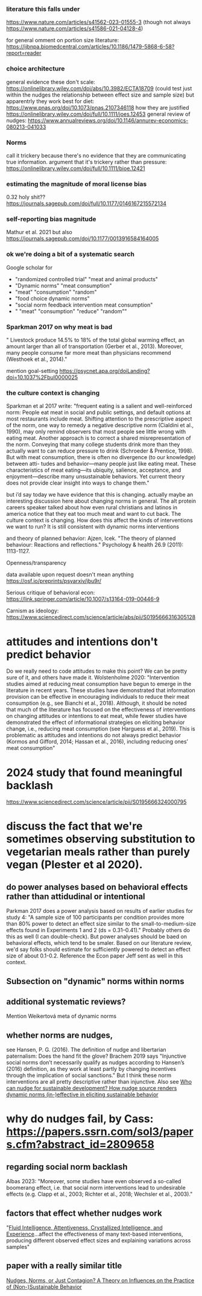 ### literature this falls under
https://www.nature.com/articles/s41562-023-01555-3
(though not always https://www.nature.com/articles/s41586-021-04128-4)

for general omment on portion size literature: https://ijbnpa.biomedcentral.com/articles/10.1186/1479-5868-6-58?report=reader

### choice architecture 
general evidence these don't scale: https://onlinelibrary.wiley.com/doi/abs/10.3982/ECTA18709 (could test just within the nudges the relationship between effect size and sample size)
but apparentrly they work best for diet: https://www.pnas.org/doi/10.1073/pnas.2107346118
how they are justified https://onlinelibrary.wiley.com/doi/full/10.1111/joes.12453
general review of nudges: https://www.annualreviews.org/doi/10.1146/annurev-economics-080213-041033
### Norms

call it trickery because there's no evidence that they are communicating true information. argument that it's trickery rather than pressure: https://onlinelibrary.wiley.com/doi/full/10.1111/bioe.12421

### estimating the magnitude of moral license bias
0.32 holy shit?? https://journals.sagepub.com/doi/full/10.1177/0146167215572134
### self-reporting bias magnitude
Mathur et al. 2021 but also https://journals.sagepub.com/doi/10.1177/0013916584164005
### ok we're doing a bit of a systematic search
Google scholar for 
* "randomized controlled trial" "meat and animal products"
* "Dynamic norms" "meat consumption"
*  "meat" "consumption" "random"
* "food choice dynamic norms"
* "social norm feedback intervention meat consumption"
* " "meat" "consumption" "reduce" "random""
### Sparkman 2017 on why meat is bad


" Livestock produce 14.5% to 18% of the total global warming effect, an amount larger than all of transportation (Gerber et al., 2013). Moreover, many people consume far more meat than physicians recommend (Westhoek et al., 2014)."

mention goal-setting https://psycnet.apa.org/doiLanding?doi=10.1037%2Fbul0000025

### the culture context is changing
Sparkman et al 2017 write: "frequent eating is a salient and well-reinforced norm: People eat meat in social and public settings, and default options at most restaurants include meat. Shifting attention to the prescriptive aspect of the norm, one way to remedy a negative descriptive norm (Cialdini et al., 1990), may only remind observers that most people see little wrong with eating meat. Another approach is to correct a shared misrepresentation of the norm. Conveying that many college students drink more than they actually want to can reduce pressure to drink (Schroeder & Prentice, 1998). But with meat consumption, there is often no divergence (to our knowledge) between atti- tudes and behavior—many people just like eating meat. These characteristics of meat eating—its ubiquity, salience, acceptance, and enjoyment—describe many unsustainable behaviors. Yet current theory does not provide clear insight into ways to change them."

but i’d say today we have evidence that this is changing. actually maybe an interesting discussion here about changing norms in general. The alt protein careers speaker talked about how even rural christians and latinos in america notice that they eat too much meat and want to cut back. The culture context is changing. How does this affect the kinds of interventions we want to run? It is still consistent with dynamic norms interventions


and theory of planned behavior: Ajzen, Icek. "The theory of planned behaviour: Reactions and reflections." Psychology & health 26.9 (2011): 1113-1127.

Openness/transparency

data available upon request doesn't mean anything https://osf.io/preprints/psyarxiv/jbu9r/

Serious critique of behavioral econ: https://link.springer.com/article/10.1007/s13164-019-00446-9

Carnism as ideology: https://www.sciencedirect.com/science/article/abs/pii/S0195666316305128

# attitudes and intentions don't predict behavior

Do we really need to code attitudes to make this point? We can be pretty sure of it, and others have made it. Wolstenholme	2020: "Intervention studies aimed at reducing meat consumption have begun to emerge in the literature in recent years. These studies have demonstrated that information provision can be effective in encouraging individuals to reduce their meat consumption (e.g., see Bianchi et al., 2018). Although, it should be noted that much of the literature has focused on the effectiveness of interventions on changing attitudes or intentions to eat meat, while fewer studies have demonstrated the effect of informational strategies on eliciting behavior change, i.e., reducing meat consumption (see Harguess et al., 2019). This is problematic as attitudes and intentions do not always predict behavior (Kormos and Gifford, 2014; Hassan et al., 2016), including reducing ones’ meat consumption"

# 2024 study that found meaningful backlash
https://www.sciencedirect.com/science/article/pii/S0195666324000795

# discuss the fact that we're sometimes observing substitution to vegetarian meals rather than purely vegan (PIester et al 2020).

## do power analyses based on behavioral effects rather than attidudinal or intentional

Parkman 2017 does a power analysis based on results of earlier studies for study 4: 
"A sample size of 100 participants per condition provides more than 80% power to detect an effect size similar to the small-to-medium-size effects found in Experiments 1 and 2 (ds = 0.31–0.41)." Probably others do this as well (I can double-check). But power analyses should be baed on behavioral effects, which tend to be smaler. Based on our literature review, we'd say folks should estimate for sufficiently powered to detect an effect size of about 0.1-0.2. Reference the Econ paper Jeff sent as well in this context.

## Subsection on "dynamic" norms within norms

## additional systematic reviews?
Mention Weikertová meta of dynamic norms

## whether norms are nudges, 
see Hansen, P. G. (2016). The definition of nudge and libertarian paternalism: Does the hand fit the glove? Brachem 2019 says "Injunctive social norms don’t necessarily qualify as nudges according to Hansen’s (2016) definition, as they work at least partly by changing incentives through the implication of social sanctions." But I think these norm interventions are all pretty descriptive rather than injunctive. Also see [Who can nudge for sustainable development? How nudge source renders dynamic norms (in-)effective in eliciting sustainable behavior
](10.1016/j.jclepro.2022.133246)

# why do nudges fail, by Cass: https://papers.ssrn.com/sol3/papers.cfm?abstract_id=2809658

## regarding social norm backlash
Albas 2023: "Moreover, some studies have even observed a so-called boomerang effect, i.e. that social norm interventions lead to undesirable effects (e.g. Clapp et al., 2003; Richter et al., 2018; Wechsler et al., 2003)."

## factors that effect whether nudges work

"[Fluid Intelligence, Attentiveness, Crystallized Intelligence, and Experience](https://www.pnas.org/doi/10.1073/pnas.2306281121)...affect the effectiveness of many text-based interventions, producing different observed effect sizes and explaining variations across samples"

## paper with a really similar title
[Nudges, Norms, or Just Contagion? A Theory on Influences on the Practice of (Non-)Sustainable Behavior](https://www.mdpi.com/2071-1050/12/24/10418)

